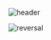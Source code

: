 ![header](https://capsule-render.vercel.app/api?type=waving&color=0:B8E0FC,100:85B9DB&height=300&animation=blinking&section=header&text=OhzL%20GitHub&fontSize=80&fontColor=FFFAFA&desc=Welcome%20to%20My%20GitHub!&DescSize=90!&fontAlign=50&fontAlignY=40&descAlign=63&descAlignY=53) 



![reversal](https://capsule-render.vercel.app/api?type=rect&text=0hzL&fontAlign=30&fontSize=30&desc=Welcome%20to%20My%20GitHub!&descAlign=60&descAlignY=50&theme=algolia)
